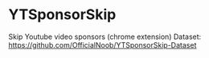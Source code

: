 # YTSponsorSkip
Skip Youtube video sponsors (chrome extension) Dataset: 
https://github.com/OfficialNoob/YTSponsorSkip-Dataset